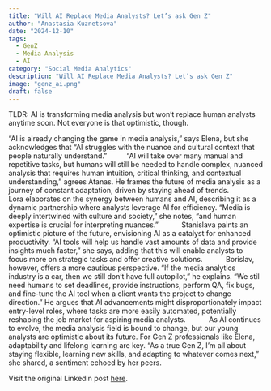 ```yaml
---
title: "Will AI Replace Media Analysts? Let’s ask Gen Z"
author: "Anastasia Kuznetsova"
date: "2024-12-10"
tags: 
  - GenZ
  - Media Analysis
  - AI
category: "Social Media Analytics"
description: "Will AI Replace Media Analysts? Let’s ask Gen Z"
image: "genz_ai.png"
draft: false
---
```

TLDR: AI is transforming media analysis but won’t replace human analysts anytime soon. Not everyone is that optimistic, though.

“AI is already changing the game in media analysis,” says Elena, but she acknowledges that “AI struggles with the nuance and cultural context that people naturally understand.”
      “AI will take over many manual and repetitive tasks, but humans will still be needed to handle complex, nuanced analysis that requires human intuition, critical thinking, and contextual understanding,” agrees Atanas. He frames the future of media analysis as a journey of constant adaptation, driven by staying ahead of trends.
      Lora elaborates on the synergy between humans and AI, describing it as a dynamic partnership where analysts leverage AI for efficiency. “Media is deeply intertwined with culture and society,” she notes, “and human expertise is crucial for interpreting nuances.”
      Stanislava paints an optimistic picture of the future, envisioning AI as a catalyst for enhanced productivity. “AI tools will help us handle vast amounts of data and provide insights much faster,” she says, adding that this will enable analysts to focus more on strategic tasks and offer creative solutions.
      Borislav, however, offers a more cautious perspective. “If the media analytics industry is a car, then we still don’t have full autopilot,” he explains. “We still need humans to set deadlines, provide instructions, perform QA, fix bugs, and fine-tune the AI tool when a client wants the project to change direction.” He argues that AI advancements might disproportionately impact entry-level roles, where tasks are more easily automated, potentially reshaping the job market for aspiring media analysts.
      As AI continues to evolve, the media analysis field is bound to change, but our young analysts are optimistic about its future. For Gen Z professionals like Elena, adaptability and lifelong learning are key. “As a true Gen Z, I’m all about staying flexible, learning new skills, and adapting to whatever comes next,” she shared, a sentiment echoed by her peers.

Visit the original Linkedin post <a href="#">here</a>.
